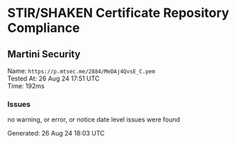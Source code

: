 # STIR/SHAKEN Certificate Repository Compliance

## Martini Security

Name: `https://p.mtsec.me/2884/MeDAj4QvsE_C.pem`\
Tested At: 26 Aug 24 17:51 UTC\
Time: 192ms

### Issues

no warning, or error, or notice date level issues were found

Generated: 26 Aug 24 18:03 UTC